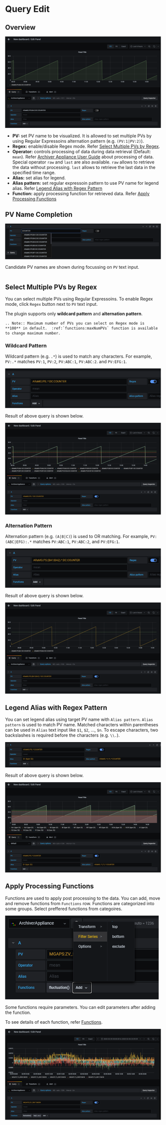 # Query Edit

## Overview
![Query Overview](./img/aa-query-overview.png)

- **PV:** set PV name to be visualized. It is allowed to set multiple PVs by using Regular Expressoins alternation pattern (e.g. `(PV:1|PV:2)`).
- **Regex:** enable/disable Regex mode. Refer [Select Multiple PVs by Regex](#select-multiple-pvs-by-regex).
- **Operator:** controls processing of data during data retrieval (Default: `mean`). Refer [Archiver Appliance User Guide](https://slacmshankar.github.io/epicsarchiver_docs/userguide.html) about processing of data. Special operator `raw` and `last` are also available. `raw` allows to retrieve the data without processing. `last` allows to retrieve the last data in the specified time range.
- **Alias:** set alias for legend.
- **Alias pattern:** set regular expressoin pattern to use PV name for legend alias. Refer [Legend Alias with Regex Pattern](#legend-alias-with-regex-pattern)
- **Function:** apply processing function for retrieved data. Refer [Apply Processing Functions](#apply-processing-functions)

## PV Name Completion
![Name completion](./img/aa-query-name-completion.png)

Candidate PV names are shown during focussing on `PV` text input.

``` Note:: Maximum number of candidate names is **100**.
```

## Select Multiple PVs by Regex
You can select multiple PVs using Regular Expressoins.
To enable Regex mode, click `Regex` button next to `PV` text input.


The plugin supports only **wildcard pattern** and **alternation pattern**.

```eval_rst
.. Note:: Maximum number of PVs you can select on Regex mode is **100** in default.  :ref:`functions:maxNumPVs` function is available to change maximum number.
```

### Wildcard Pattern
Wildcard pattern (e.g. `.*`) is used to match any characters.
For example, `PV:.*` matches `PV:1`, `PV:2`, `PV:ABC:1`, `PV:ABC:2`. and `PV:EFG:1`.

![Regex wildcard input](./img/aa-query-regex-wildcard-input.png)

Result of above query is shown below.

![Regex wildcard](./img/aa-query-regex-wildcard.png)

### Alternation Pattern
Alternation pattern (e.g. `(A|B|C)`) is used to OR matching.
For example, `PV:(ABC|EFG):.*` matches `PV:ABC:1`, `PV:ABC:2`, and `PV:EFG:1`.

![Regex alternation input](./img/aa-query-regex-alternation-input.png)

Result of above query is shown below.

![Regex alternation](./img/aa-query-regex-alternation.png)

## Legend Alias with Regex Pattern
You can set legend alias using target PV name with `Alias pattern`.
`Alias pattern` is used to match PV name. Matched characters within parentheses can be used in
`Alias` text input like `$1`, `$2`, ..., `$n`.
To escape characters, two backslashes is required before the characters (e.g. `\\.`).

![Alias pattern input](./img/aa-query-alias-pattern-input.png)

Result of above query is shown below.

![Alias pattern](./img/aa-query-alias-pattern.png)

## Apply Processing Functions
Functions are used to apply post processing to the data.
You can add, move and remove functions from `Functions` row.
Functions are categorized into some groups.
Select preffered functions from categoires.

![Functions](./img/aa-query-functions-add.png)

Some functions require parameters. You can edit parameters after adding the function.

To see details of each function, refer [Functions](functions).


![Functions](./img/aa-query-functions.png)

``` Note:: Functions are applied from left to right.
```
